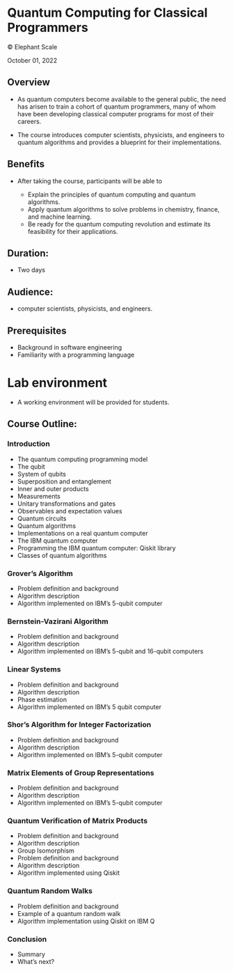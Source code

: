 # Quantum Computing for Classical Programmers
© Elephant Scale

October 01, 2022

## Overview

* As quantum computers become available to the general public, the need has arisen to train a cohort of
  quantum programmers, many of whom have been developing classical computer programs for most of
  their careers.

* The course introduces computer scientists, physicists, and engineers to quantum
  algorithms and provides a blueprint for their implementations.

## Benefits

* After taking the course, participants will be able to

    - Explain the principles of quantum computing and quantum algorithms.
    - Apply quantum algorithms to solve problems in chemistry, finance, and machine learning.
    - Be ready for the quantum computing revolution and estimate its feasibility for their
      applications.

## Duration: 

* Two days

## Audience: 
* computer scientists, physicists, and engineers.

## Prerequisites

* Background in software engineering 
* Familiarity with a programming language

# Lab environment

* A working environment will be provided for students.  

## Course Outline:

### Introduction
* The quantum computing programming model
* The qubit
* System of qubits
* Superposition and entanglement
* Inner and outer products
* Measurements
* Unitary transformations and gates
* Observables and expectation values
* Quantum circuits
* Quantum algorithms
* Implementations on a real quantum computer
* The IBM quantum computer
* Programming the IBM quantum computer: Qiskit library
* Classes of quantum algorithms
###  Grover’s Algorithm
*   Problem definition and background
*   Algorithm description
*   Algorithm implemented on IBM’s 5-qubit computer
### Bernstein-Vazirani Algorithm
*   Problem definition and background
*   Algorithm description
*   Algorithm implemented on IBM’s 5-qubit and 16-qubit computers
### Linear Systems
*  Problem definition and background
*  Algorithm description
*  Phase estimation
*  Algorithm implemented on IBM’s 5 qubit computer
### Shor’s Algorithm for Integer Factorization
*  Problem definition and background
*  Algorithm description
*  Algorithm implemented on IBM’s 5-qubit computer
### Matrix Elements of Group Representations
*  Problem definition and background
*  Algorithm description
*  Algorithm implemented on IBM’s 5-qubit computer
### Quantum Verification of Matrix Products
*  Problem definition and background
*  Algorithm description
*  Group Isomorphism
*  Problem definition and background
*  Algorithm description
*  Algorithm implemented using Qiskit
###  Quantum Random Walks
*  Problem definition and background
*  Example of a quantum random walk
*  Algorithm implementation using Qiskit on IBM Q
### Conclusion
* Summary
* What’s next?